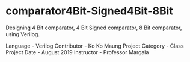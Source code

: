 # comparator4Bit-Signed4Bit-8Bit
Designing 4 Bit comparator, 4 Bit Signed comparator, 8 Bit comparator, using Verilog. 

Language                            - Verilog
Contributor                         - Ko Ko Maung
Project Category                    - Class Project
Date                                - August 2019
Instructor                          - Professor Margala

